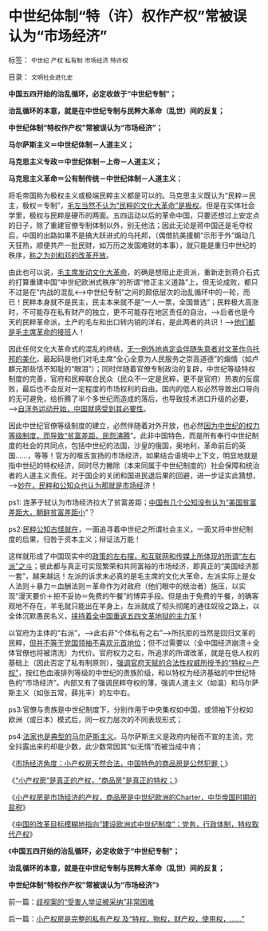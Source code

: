 # 中世纪体制“特（许）权作产权”常被误认为“市场经济”

标签： `中世纪` `产权` `私有制` `市场经济` `特许权` 

目录： `文明社会进化史`

**中国五四开始的治乱循环，必定收敛于“中世纪专制”；**

**治乱循环的本意，就是在中世纪专制与民粹大革命（乱世）间的反复；**

**中世纪体制“特权作产权”常被误认为“市场经济”；**

**马尔萨斯主义＝中世纪体制－人道主义；**

**马克思主义专政＝中世纪体制－上帝－人道主义；**

**马克思主义革命＝公有制传统－中世纪体制－人道主义**；



将毛帝国称为极权主义或极端民粹主义都是可以的。马克思主义既认为“民粹＝民主，极权＝专制”，[毛左当然不认为“民粹的文化大革命”是极权](../../../2013/9/23/毛主席的文革可以说是挺伟大的.md)。但是在实体社会学里，极权与民粹是硬币的两面。五四运动以后的革命中国，只要还想过上安定点的日子，除了重建官僚专制体制以外，别无他法；因此无论是蒋中国还是毛夺权后，中国的出路如果不是搞大跃进式的乌托邦，（偶借抗美援朝“示形于外”煽动几天狂热，顺便共产一批民财，如万历之发国难财的本事），就只能是重归中世纪的秩序，[称之为刘和邓的改革开放](http://darthvad.blog.163.com/blog/static/5339947020111021220157/)。

由此也可以说，[毛主席发动文化大革命](../../../2009/7/3/看看毛主席是怎样发动文革反腐的.md)，的确是想阻止走资派，重新走到蒋介石式的打算重建中国“中世纪欧洲式秩序”的所谓“修正主义道路”上，但无论成败，都只不过是在“内战的混乱<——>中世纪专制”之间的颇低层次的治乱循环中的一轮，而已！民粹本身就不是民主，民主本来就不是“一人一票，全国普选”；民粹极大高涨时，不可能存在私有财产的独立，更不可能存在地区责任的自治，——>后者也是今天的民粹革命派，土产的毛左和出口转内销的洋右，是此两者的共识！——>[他们都是毛主席革命的接班](../../../2012/2/11/言论管制对极端分子无效，文人普遍性严重左倾.md)人！

因此任何文化大革命式的混乱的终结，[无一例外地肯定会伴随失意者对文革作乌托邦的美化](../../../2012/1/1/多数人暴政的“怀旧”“复古”的虚拟正义.md)，最起码是他们对毛主席“全心全意为人民服务之崇高道德”的煽情（如卢麒元那些恬不知耻的“眼泪”）；同时伴随着官僚专制政治的复辟，中世纪等级特权制度的完善，官府和民粹联合民众（民众不一定是民粹，更不是官府）热衷的反腐败，最后也不会反对一定程度的市场权利的自由。国内的低人权必然导致出口导向的无可避免，给折腾了半个多世纪而造成的落后，也导致技术进口升级的必要，——>[自洋务运动开始，中国就感受到其必要性](../../../2011/1/9/“好战而不能战”的“傻逼霸权主义”.md)。

因此中世纪官僚等级制度的建立，必然伴随着对外开放，也必然[因为中世纪的权力等级制度，而导致“贫富差距，民怨沸腾](../../../2011/11/16/公有制仇富“贫富差距”的含义.md)”。此非中国特色，而是所有奉行中世纪制度的社会的共同点，包括中世纪的法国，沙皇的俄国，奥地利，革命前后的英国……，等等！官方的喉舌宣扬的市场经济，如果结合语境中上下文，明显地就是指中世纪的特权经济，同时尽力撇除（本来同属于中世纪制度的）社会保障和统治者的人道主义责任。对于国企的关闭和国进民退后果的回避，进一步证实此猜想，——>[妙在，民粹和公知众也认为那就是市场经](../../../2011/10/3/欧洲传统的愚昧反动，诺贝尔经济学奖的学术权威！.md)济！

ps1: 连茅于轼认为市场经济拉大了贫富差距；[中国有几个公知没有认为“美国贫富差距大，朝鲜贫富差距小](../../../2011/10/15/客观衡量个人财产“贫富差距”的标准不存在.md)”？

ps2:[民粹公知古怪就在](../../../2011/9/21/隔代奴役！通向中世纪地狱的大门向欧美打开.md)，一面追寻着中世纪之所谓社会主义，一面又将中世纪制度的后果，归咎于资本主义；辩证法万能！

这样就形成了中国现实中的[政策的左右摆，和互联网和传媒上所体现的所谓“左右派”之斗](../../../2013/10/3/有中国特色的左右派，都有着“宣传万能”的共识.md)；彼此都与真正可实现繁荣和共同富裕的市场经济，即真正的“美国经济那一套”，越来越远！左派的诉求未必真的是毛主席的文化大革命，左派实际上是女人法则＋暴力＝血酬法则＝革命作为对政府（他们眼中的统治者）施压，以实现“漫天要价＋拒不妥协＝免费的午餐”的博弈手段。但是由于免费的午餐，的确客观地不存在，羊毛就只能出在羊身上，左派就成了彻头彻尾的通往奴役之路上，以全体沉默愚民名义，[挟持着全中国重返五四文革地狱的主力军](../../../2013/6/9/选举无助于自然转型，统治者可能因开明，葬身大革命.md)！

以官府为主体的“右派”，——>此右非“个体私有之右”——>所抗拒的当然是回归文革的民粹，[但并不等于党国领袖不喜欢元首地位](../../../2012/2/12/希特勒的元首原则有什么合理性？.md)；但不过需要以（全中国经济崩溃＋全体官僚也将被清洗）为代价。官府权力之右，所追求的所谓改革，就是在低人权的基础上（因此否定了私有制原则），[强调官府天赋的合法性权威所授予的“特权＝产权”](../../../2013/11/22/“小产权房”是真正的产权，“商品房”是真正的特权.md)，按红色血液排列等级的中世纪的贵族阶级，和以特权为经济基础的中世纪特色的“市场经济”。内部又有了强调民粹夺权的薄，强调人道主义（如温）和马尔萨斯主义（如张五常，薛兆丰）的左中右。

ps3:官僚与贵族是中世纪制度下，分别作用于中央集权如中国，或领袖下分权如欧洲（或日本）模式后，同一权力层次的不同表现形式；

ps4:[法家也是典型的马尔萨斯主义](../../../2010/6/8/民主和专制优劣比较约束定理;商鞅变法和最失败的法家.md)。马尔萨斯主义是政府内秘而不宣的主流，完全抖露出来的却是少数，此少数常因其“似无情”而被当成中肯；

《[市场经济角度：小产权房天然合法，中国特色的商品房是公然犯罪；](../../../2013/11/21/任志强同志被小产权房剥去画皮，露出了官商真面目.md)》

《[“小产权房”是真正的产权，“商品房”是真正的特权；](../../../2013/11/22/“小产权房”是真正的产权，“商品房”是真正的特权.md)》

《[小产权房是市场经济的产权，商品房是中世纪欧洲的Charter，中华帝国时期的盐税](../../../2013/11/23/商品房＝小产权房&nbsp;＋&nbsp;特许权税.md)》

《[中国的改革目标模糊地指向“建设欧洲式中世纪制度”；党务，行政体制，特权取代产权](../../../2013/11/24/改革目标模糊地指向“建设欧洲式中世纪制度”.md)》

《**中国五四开始的治乱循环，必定收敛于“中世纪专制”；**

**治乱循环的本意，就是在中世纪专制与民粹大革命（乱世）间的反复；**

**中世纪体制“特权作产权”常被误认为“市场经济”**》



前一篇：[歧视案的“受害人举证被采纳”非常困难](../../../2013/11/25/歧视案的“受害人举证被采纳”非常困难.md)

后一篇：[小产权房是完整的私有产权,及“特权，物权，财产权，使用权，……”](../../../2013/11/25/小产权房是完整的私有产权,及“特权，物权，财产权，使用权，……”.md)
